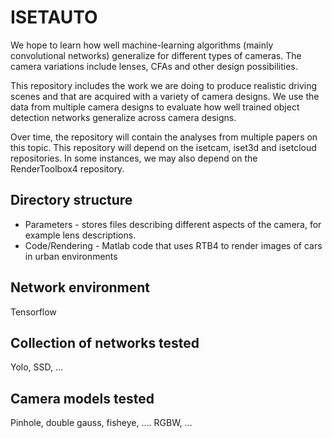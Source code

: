 # ISETAUTO

We hope to learn how well machine-learning algorithms (mainly convolutional networks) generalize for different types of cameras.  The camera variations include lenses, CFAs and other design possibilities.

This repository includes the work we are doing to produce realistic driving scenes and that are acquired with a variety of camera designs.  We use the data from multiple camera designs to evaluate how well trained object detection networks generalize across camera designs.

Over time, the repository will contain the analyses from multiple papers on this topic.  This repository will depend on the isetcam, iset3d and isetcloud repositories.  In some instances, we may also depend on the RenderToolbox4 repository.

## Directory structure

* Parameters - stores files describing different aspects of the camera, for 
example lens descriptions.
* Code/Rendering - Matlab code that uses RTB4 to render images of cars in
urban environments

## Network environment

Tensorflow

## Collection of networks tested

Yolo, SSD, ...

## Camera models tested

Pinhole, double gauss, fisheye, ....
RGBW, ...


